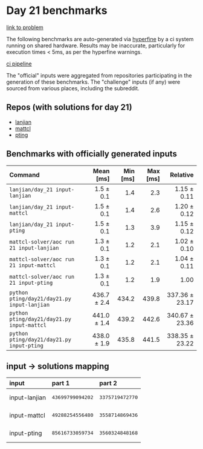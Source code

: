 # Day 21 benchmarks

[link to problem](http://adventofcode.com/2022/day/21)

The following benchmarks are auto-generated via [hyperfine](https://github.com/sharkdp/hyperfine) by a ci system running on shared hardware. Results may be inaccurate, particularly for execution times < 5ms, as per the hyperfine warnings.

[ci pipeline](http://ci.papercode.net:8080/teams/aoc2022/pipelines/aoc-compare-2022)

The "official" inputs were aggregated from repositories participating in the generation of these benchmarks. The "challenge" inputs (if any) were sourced from various places, including the subreddit.

## Repos (with solutions for day 21)


- [lanjian](https://github.com/LanJian/aoc-2022)
- [mattcl](https://github.com/mattcl/aoc2022)
- [pting](https://github.com/pting/aoc2022)

## Benchmarks with officially generated inputs
| Command | Mean [ms] | Min [ms] | Max [ms] | Relative |
|:---|---:|---:|---:|---:|
| `lanjian/day_21 input-lanjian` | 1.5 ± 0.1 | 1.4 | 2.3 | 1.15 ± 0.11 |
| `lanjian/day_21 input-mattcl` | 1.5 ± 0.1 | 1.4 | 2.6 | 1.20 ± 0.12 |
| `lanjian/day_21 input-pting` | 1.5 ± 0.1 | 1.3 | 3.9 | 1.15 ± 0.12 |
| `mattcl-solver/aoc run 21 input-lanjian` | 1.3 ± 0.1 | 1.2 | 2.1 | 1.02 ± 0.10 |
| `mattcl-solver/aoc run 21 input-mattcl` | 1.3 ± 0.1 | 1.2 | 2.1 | 1.04 ± 0.11 |
| `mattcl-solver/aoc run 21 input-pting` | 1.3 ± 0.1 | 1.2 | 1.9 | 1.00 |
| `python pting/day21/day21.py input-lanjian` | 436.7 ± 2.4 | 434.2 | 439.8 | 337.36 ± 23.17 |
| `python pting/day21/day21.py input-mattcl` | 441.0 ± 1.4 | 439.2 | 442.6 | 340.67 ± 23.36 |
| `python pting/day21/day21.py input-pting` | 438.0 ± 1.9 | 435.8 | 441.5 | 338.35 ± 23.22 |

## input -> solutions mapping
|input|part 1|part 2|
|:---|:---|:---|
|input-lanjian|<pre>43699799094202</pre>|<pre>3375719472770</pre>|
|input-mattcl|<pre>49288254556480</pre>|<pre>3558714869436</pre>|
|input-pting|<pre>85616733059734</pre>|<pre>3560324848168</pre>|
